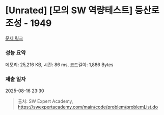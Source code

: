 # [Unrated] [모의 SW 역량테스트] 등산로 조성 - 1949 

[문제 링크](https://swexpertacademy.com/main/code/problem/problemDetail.do?contestProbId=AV5PoOKKAPIDFAUq) 

### 성능 요약

메모리: 25,216 KB, 시간: 86 ms, 코드길이: 1,886 Bytes

### 제출 일자

2025-08-16 23:30



> 출처: SW Expert Academy, https://swexpertacademy.com/main/code/problem/problemList.do